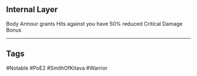 ## Internal Layer
Body Armour grants Hits against you have 50% reduced Critical Damage Bonus

---
## Tags
#Notable
#PoE2
#SmithOfKitava
#Warrior
